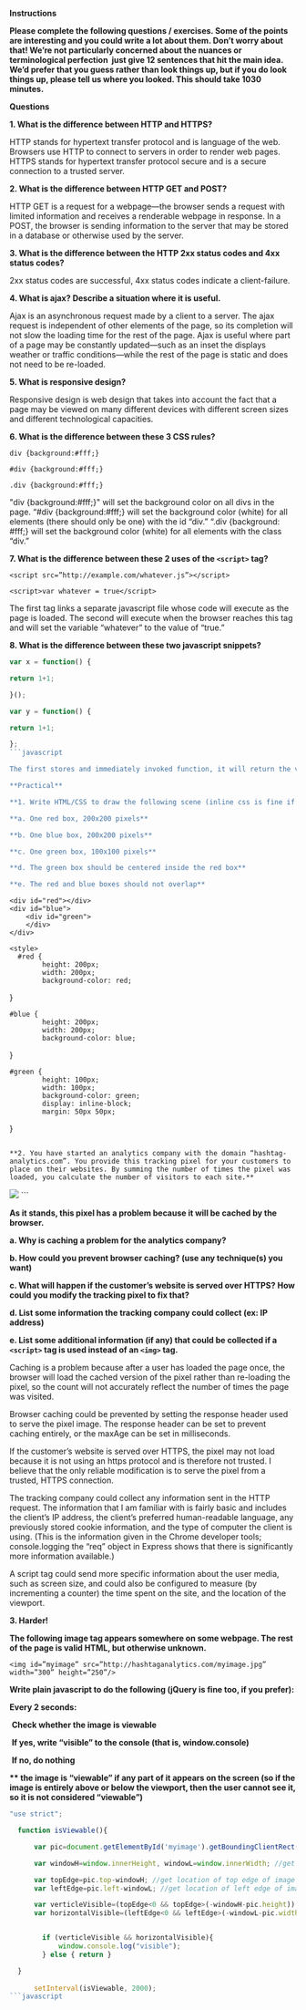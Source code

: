 **Instructions**

**Please complete the following questions / exercises. Some of the points are interesting and you could write a lot about them. Don’t worry about that! We’re not particularly concerned about the nuances or terminological perfection ­­ just give 1­2 sentences that hit the main idea. We’d prefer that you guess rather than look things up, but if you do look things up, please tell us where you looked. This should take 10­30 minutes.**

**Questions**

**1. What is the difference between HTTP and HTTPS?**

HTTP stands for hypertext transfer protocol and is language of the web. Browsers use HTTP to connect to servers in order to render web pages. HTTPS stands for hypertext transfer protocol secure and is a secure connection to a trusted server.

**2. What is the difference between HTTP GET and POST?**

HTTP GET is a request for a webpage—the browser sends a request with limited information and receives a renderable webpage in response. In a POST, the browser is sending information to the server that may be stored in a database or otherwise used by the server.

**3. What is the difference between the HTTP 2xx status codes and 4xx status codes?**

2xx status codes are successful, 4xx status codes indicate a client-failure.

**4. What is ajax? Describe a situation where it is useful.**

Ajax is an asynchronous request made by a client to a server. The ajax request is independent of other elements of the page, so its completion will not slow the loading time for the rest of the page. Ajax is useful where part of a page may be constantly updated—such as an inset the displays weather or traffic conditions—while the rest of the page is static and does not need to be re-loaded. 

**5. What is responsive design?**

Responsive design is web design that takes into account the fact that a page may be viewed on many different devices with different screen sizes and different technological capacities.

**6. What is the difference between these 3 CSS rules?**

```
div {background:#fff;}

#div {background:#fff;}

.div {background:#fff;}
```
	
"div {background:#fff;}" will set the background color on all divs in the page. “#div {background:#fff;} will set the background color (white) for all elements (there should only be one) with the id “div.” “.div {background: #fff;} will set the background color (white) for all elements with the class “div.”

**7. What is the difference between these 2 uses of the ```<script>``` tag?**

```
<script src=”http://example.com/whatever.js”></script>

<script>var whatever = true</script>
```

The first tag links a separate javascript file whose code will execute as the page is loaded. The second will execute when the browser reaches this tag and will set the variable “whatever” to the value of “true.”

**8. What is the difference between these two javascript snippets?**

```javascript
var x = function() {

return 1+1;

}();

var y = function() {

return 1+1;

};
```javascript

The first stores and immediately invoked function, it will return the value of 2 as soon as “x” is called. The second stores the function in a variable; the function is called by entering “y().”

**Practical**

**1. Write HTML/CSS to draw the following scene (inline css is fine if you want):**

**a. One red box, 200x200 pixels**

**b. One blue box, 200x200 pixels**

**c. One green box, 100x100 pixels**

**d. The green box should be centered inside the red box**

**e. The red and blue boxes should not overlap**

```
	<div id="red"></div>
	<div id="blue">
		<div id="green">
		</div>
	</div>

	<style>
	  #red {
			height: 200px;
			width: 200px;
			background-color: red;
}

    #blue {
			height: 200px;
			width: 200px;
			background-color: blue;
}

    #green {
			height: 100px;
			width: 100px;
			background-color: green;
			display: inline-block;
			margin: 50px 50px;
}
	</style>
```

**2. You have started an analytics company with the domain “hashtag­analytics.com”. You provide this tracking pixel for your customers to place on their websites. By summing the number of times the pixel was loaded, you calculate the number of visitors to each site.**

```
<img src=”http://hashtag­analytics.com/12345/pixel.gif” width=”1” height=”1”/>
```

**As it stands, this pixel has a problem because it will be cached by the browser.**

**a. Why is caching a problem for the analytics company?**

**b. How could you prevent browser caching? (use any technique(s) you want)**

**c. What will happen if the customer’s website is served over HTTPS? How could you modify the tracking pixel to fix that?**

**d. List some information the tracking company could collect (ex: IP address)**

**e. List some additional information (if any) that could be collected if a ```<script>``` tag is used instead of an ```<img>``` tag.**

Caching is a problem because after a user has loaded the page once, the browser will load the cached version of the pixel rather than re-loading the pixel, so the count will not accurately reflect the number of times the page was visited.

Browser caching could be prevented by setting the response header used to serve the pixel image. The response header can be set to prevent caching entirely, or the maxAge can be set in milliseconds.

If the customer’s website is served over HTTPS, the pixel may not load because it is not using an https protocol and is therefore not trusted. I believe that the only reliable modification is to serve the pixel from a trusted, HTTPS connection.

The tracking company could collect any information sent in the HTTP request. The information that I am familiar with is fairly basic and includes the client’s IP address, the client’s preferred human-readable language, any previously stored cookie information, and the type of computer the client is using. (This is the information given in the Chrome developer tools; console.logging the “req” object in Express shows that there is significantly more information available.)

A script tag could send more specific information about the user media, such as screen size, and could also be configured to measure (by incrementing a counter) the time spent on the site, and the location of the viewport.

**3. Harder!**

**The following image tag appears somewhere on some webpage. The rest of the page is valid HTML, but otherwise unknown.**
```
<img id=”myimage” src=”http://hashtag­analytics.com/myimage.jpg” width=”300” height=”250”/>
```

**Write plain javascript to do the following (jQuery is fine too, if you prefer):**

**Every 2 seconds:**

­ **Check whether the image is viewable**

­ **If yes, write “visible” to the console (that is, window.console)**

­ **If no, do nothing**

**\*\* the image is “viewable” if any part of it appears on the screen (so if the image is entirely above or below the viewport, then the user cannot see it, so it is not considered “viewable”)**

```javascript
"use strict";

  function isViewable(){

	  var pic=document.getElementById('myimage').getBoundingClientRect(); //get image information

	  var windowH=window.innerHeight, windowL=window.innerWidth; //get viewport information

	  var topEdge=pic.top-windowH; //get location of top edge of image relative to viewport
	  var leftEdge=pic.left-windowL; //get location of left edge of image relative to viewport

	  var verticleVisible=(topEdge<0 && topEdge>(-windowH-pic.height)) //return true if image is vertically within viewport
	  var horizontalVisible=(leftEdge<0 && leftEdge>(-windowL-pic.width)) //return true if image is horizontally within viewport


	  	if (verticleVisible && horizontalVisible){
	  		window.console.log("visible");
	  	} else { return }

  }
		
	  setInterval(isViewable, 2000);
```javascript
